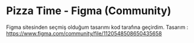 # Pizza Time - Figma (Community)

Figma sitesinden seçmiş olduğum tasarımı kod tarafına geçirdim.
Tasarım : https://www.figma.com/community/file/1120548508650435658
